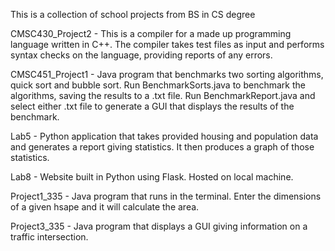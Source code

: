 This is a collection of school projects from BS in CS degree

CMSC430_Project2 - This is a compiler for a made up programming language written in C++. The compiler takes test files as input and performs syntax checks on the language, providing reports of any errors.

CMSC451_Project1 - Java program that benchmarks two sorting algorithms, quick sort and bubble sort. Run BenchmarkSorts.java to benchmark the algorithms, saving the results to a .txt file. Run BenchmarkReport.java and select either .txt file to generate a GUI that displays the results of the benchmark.  

Lab5 - Python application that takes provided housing and population data and generates a report giving statistics. It then produces a graph of those statistics. 

Lab8 - Website built in Python using Flask. Hosted on local machine.

Project1_335 - Java program that runs in the terminal. Enter the dimensions of a given hsape and it will calculate the area. 

Project3_335 - Java program that displays a GUI giving information on a traffic intersection.
